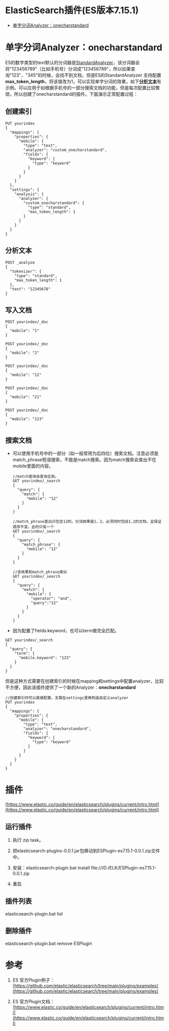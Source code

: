 # ElasticSearch插件(ES版本7.15.1)

* [单字分词Analyzer：onecharstandard](#单字分词analyzeronecharstandard)

# 单字分词Analyzer：onecharstandard

ES的数字类型的text默认的分词器是[StandardAnalyzer](https://www.elastic.co/guide/en/elasticsearch/reference/8.5/analysis-standard-analyzer.html)，该分词器会将"123456789"（比如手机号）分词成"123456789"，所以如果查询"123"，"345"的时候，会找不到文档，但是ES的StandardAnalyzer 支持配置**max_token_length**，将该值改为1，可以实现单字分词的效果，如下[**分析文本**](#分析文本)有示例。可以应用于如根据手机号的一部分搜索文档的功能，但是每次配置比较繁琐，所以创建了onecharstandard的插件。下面演示正常配置过程：

## 创建索引

```
PUT yourindex
{
  "mappings": {
    "properties": {
      "mobile": {
        "type": "text",
        "analyzer": "custom_onecharstandard",
        "fields": {
          "keyword": {
            "type": "keyword"
          }
        }
      }
    }
  },
  "settings": {
    "analysis": {
      "analyzer": {
        "custom_onecharstandard": {
          "type": "standard",
          "max_token_length": 1
        }
      }
    }
  }
}
```

## 分析文本

```
POST _analyze
{
  "tokenizer": {
    "type": "standard",
    "max_token_length": 1
  },
  "text": "12345678"
}
```

## 写入文档

```
POST yourindex/_doc
{
  "mobile": "1"
}

POST yourindex/_doc
{
  "mobile": "2"
}

POST yourindex/_doc
{
  "mobile": "12"
}

POST yourindex/_doc
{
  "mobile": "21"
}

POST yourindex/_doc
{
  "mobile": "123"
}
```

## 搜索文档

- 可以使用手机号中的一部分（如一般常用为后四位）搜索文档。注意必须是match_phrase短语搜索，不能是match搜索。因为match搜索会查出不在mobile里面的内容。

  ```
  //match查询会查询全部。
  GET yourindex/_search
  {
    "query": {
      "match": {
        "mobile": "12"
      }
    }
  }
  
  //match_phrase查出只包含12的。分词效果是1，2，必须同时包括1,2的文档，且保证顺序不变。此时只有一个
  GET yourindex/_search
  {
    "query": {
      "match_phrase": {
        "mobile": "12"
      }
    }
  }
  
  //该效果和match_phrase类似
  GET yourindex/_search
  {
    "query": {
      "match": {
        "mobile": {
          "operator": "and",
          "query":"12"
        }
      }
    }
  }
  ```

- 因为配置了fields:keyword，也可以term做完全匹配。

```
GET yourindex/_search
{
  "query": {
    "term": {
      "mobile.keyword": "123"
    }
  }
}
```

但是这种方式需要在创建索引的时候在mapping和settings中配置analyzer，比较不方便，因此该插件提供了一个新的Analyzer：**onecharstandard**

```
//创建索引时可以直接配置，无需在settings里再构造自定义analyzer
PUT yourindex
{
  "mappings": {
    "properties": {
      "mobile": {
        "type": "text",
        "analyzer": "onecharstandard",
        "fields": {
          "keyword": {
            "type": "keyword"
          }
        }
      }
    }
  }
}
```

# 插件

[https://www.elastic.co/guide/en/elasticsearch/plugins/current/intro.html](https://www.elastic.co/guide/en/elasticsearch/plugins/current/intro.html)

## 运行插件

1. 执行 zip task。

2. 把elasticsearch-plugins-0.0.1.jar包移动到ESPlugin-es7.15.1-0.0.1.zip文件中。

3. 安装：elasticsearch-plugin.bat install file:///D:/ELK/ESPlugin-es7.15.1-0.0.1.zip

4. 重启

## 插件列表

elasticsearch-plugin.bat list

## 删除插件

elasticsearch-plugin.bat remove ESPlugin

# 参考

1. ES
官方Plugin例子：[https://github.com/elastic/elasticsearch/tree/main/plugins/examples](https://github.com/elastic/elasticsearch/tree/main/plugins/examples)

2. ES
官方Plugin文档：[https://www.elastic.co/guide/en/elasticsearch/plugins/current/intro.html](https://www.elastic.co/guide/en/elasticsearch/plugins/current/intro.html)